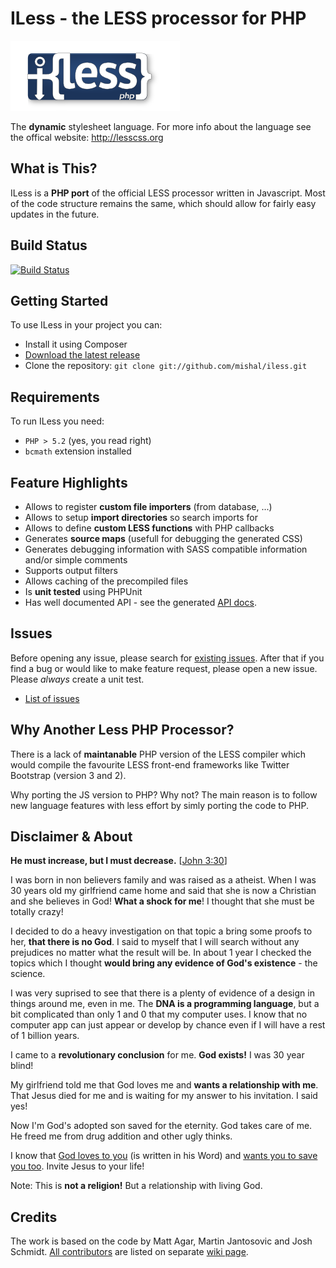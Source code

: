 # ILess - the LESS processor for PHP

![ILess](logo.png)

The **dynamic** stylesheet language. For more info about the language see the offical website: <http://lesscss.org>

## What is This?

ILess is a **PHP port** of the official LESS processor written in Javascript. Most of the code structure remains the same, which should allow for fairly easy updates in the future. 

## Build Status

[![Build Status](https://travis-ci.org/mishal/iless.png?branch=develop)](https://travis-ci.org/mishal/iless)

## Getting Started

To use ILess in your project you can:

  - Install it using Composer
  - [Download the latest release](https://github.com/mishal/iless/archive/master.zip)
  - Clone the repository: `git clone git://github.com/mishal/iless.git`

## Requirements

To run ILess you need:

 * `PHP > 5.2`  (yes, you read right)
 * `bcmath` extension installed

## Feature Highlights

 * Allows to register **custom file importers** (from database, ...)
 * Allows to setup **import directories** so search imports for
 * Allows to define **custom LESS functions** with PHP callbacks
 * Generates **source maps** (usefull for debugging the generated CSS)
 * Generates debugging information with SASS compatible information and/or simple comments
 * Supports output filters
 * Allows caching of the precompiled files
 * Is **unit tested** using PHPUnit
 * Has well documented API - see the generated [API docs](http://apigen.juzna.cz).

## Issues

Before opening any issue, please search for [existing issues](https://github.com/mishal/iless/issues). After that if you find a bug or would like to make feature request, please open a new issue. Please *always* create a unit test.

 * [List of issues](https://github.com/mishal/iless/issues)

## Why Another Less PHP Processor?

There is a lack of **maintanable** PHP version of the LESS compiler which would compile the favourite LESS front-end frameworks like Twitter Bootstrap (version 3 and 2).

Why porting the JS version to PHP? Why not? The main reason is to follow new language features with less effort by simly porting the code to PHP.

## Disclaimer & About

**He must increase, but I must decrease.** [[John 3:30](https://www.bible.com/bible/37/jhn.3.30.ceb)]

I was born in non believers family and was raised as a atheist. When I was 30 years old my girlfriend came home and said that she is now a Christian and she believes in God! **What a shock for me**! I thought that she must be totally crazy! 

I decided to do a heavy investigation on that topic a bring some proofs to her, **that there is no God**. I said to myself that I will search without any prejudices no matter what the result will be. In about 1 year I checked the topics which I thought **would bring any evidence of God's existence** - the science.

I was very suprised to see that there is a plenty of evidence of a design in things around me, even in me. The **DNA is a programming language**, but a bit complicated than only 1 and 0 that my computer uses. I know that no computer app can just appear or develop by chance even if I will have a rest of 1 billion years.

I came to a **revolutionary conclusion** for me. **God exists!** I was 30 year blind!

My girlfriend told me that God loves me and **wants a relationship with me**. That Jesus died for me and is waiting for my answer to his invitation. I said yes!

Now I'm God's adopted son saved for the eternity. God takes care of me. He freed me from drug addition and other ugly thinks.

I know that [God loves to you](http://bible.com/37/1jn.4.9-10.ceb) (is written in his Word) and [wants you to save you too](http://bible.com/37/act.2.21.ceb). Invite Jesus to your life! 

Note: This is **not a religion!** But a relationship with living God.

## Credits

The work is based on the code by Matt Agar, Martin Jantosovic and Josh Schmidt. [All contributors](https://github.com/mishal/iless/wiki/Contributors) are listed on separate [wiki page](https://github.com/mishal/iless/wiki/Contributors).
